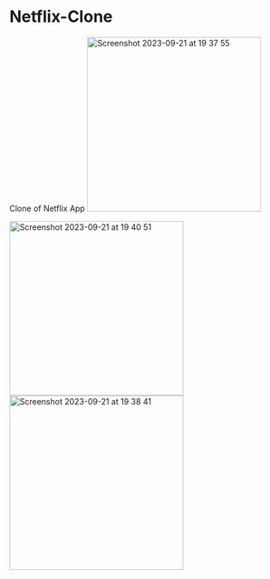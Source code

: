 # Netflix-Clone
Clone of Netflix App
<img width="307" alt="Screenshot 2023-09-21 at 19 37 55" src="https://github.com/uyguntursunov/Netflix-Clone/assets/122126318/af6a98ff-1595-4055-ac9b-4a25dcc78fd6">


<img width="307" alt="Screenshot 2023-09-21 at 19 40 51" src="https://github.com/uyguntursunov/Netflix-Clone/assets/122126318/4586bd54-37ba-4ce0-95a7-0fa4930e9187">


<img width="307" alt="Screenshot 2023-09-21 at 19 38 41" src="https://github.com/uyguntursunov/Netflix-Clone/assets/122126318/9c1d72d8-2875-4f52-b9b4-c54157871d28">

